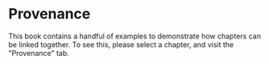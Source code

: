 # Provenance



This book contains a handful of examples to demonstrate how chapters can be linked together. To see this, please select a chapter, and visit the "Provenance" tab.
